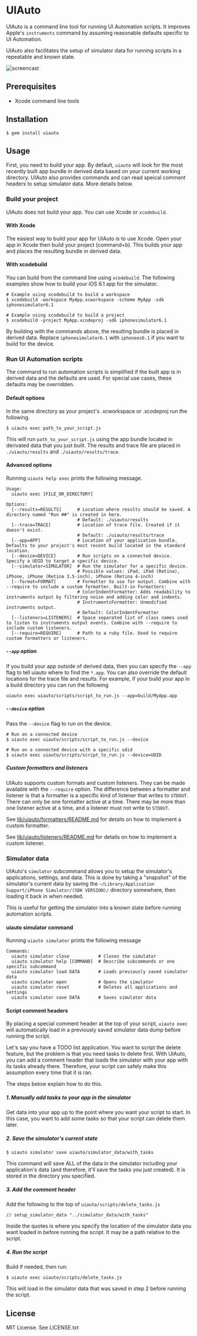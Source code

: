 # UIAuto

UIAuto is a command line tool for running UI Automation scripts. It improves Apple's `instruments` command by assuming reasonable defaults specific to UI Automation.

UIAuto also facilitates the setup of simulator data for running scripts in a repeatable and known state.

![screencast](http://enriquez.me/uiauto/uiauto.gif)

## Prerequisites

* Xcode command line tools

## Installation

    $ gem install uiauto

## Usage

First, you need to build your app. By default, `uiauto` will look for the most recently built app bundle in derived data based on your current working directory. UIAuto also provides commands and can read speical comment headers to setup simulator data. More details below.

### Build your project

UIAuto does not build your app. You can use Xcode or `xcodebuild`.

#### With Xcode

The easiest way to build your app for UIAuto is to use Xcode. Open your app in Xcode then build your project (command+b). This builds your app and places the resulting bundle in derived data.

#### With xcodebuild

You can build from the command line using `xcodebuild`. The following examples show how to build your iOS 6.1 app for the simulator.

    # Example using xcodebuild to build a workspace
    $ xcodebuild -workspace MyApp.xcworkspace -scheme MyApp -sdk iphonesimulator6.1

    # Example using xcodebuild to build a project
    $ xcodebuild -project MyApp.xcodeproj -sdk iphonesimulator6.1

By building with the commands above, the resulting bundle is placed in derived data. Replace `iphonesimulator6.1` with `iphoneos6.1` if you want to build for the device.

### Run UI Automation scripts

The command to run automation scripts is simplified if the built app is in derived data and the defaults are used. For special use cases, these defaults may be overridden.

#### Default options

In the same directory as your project's .xcworkspace or .xcodeproj run the following.

    $ uiauto exec path_to_your_script.js

This will run `path_to_your_script.js` using the app bundle located in derivated data that you just built. The results and trace file are placed in `./uiauto/results` and `./uiauto/results/trace`.

#### Advanced options

Running `uiauto help exec` prints the following message.

    Usage:
      uiauto exec [FILE_OR_DIRECTORY]

    Options:
      [--results=RESULTS]      # Location where results should be saved. A directory named "Run ##" is created in here.
                               # Default: ./uiauto/results
      [--trace=TRACE]          # Location of trace file. Created if it doesn't exist.
                               # Default: ./uiauto/results/trace
      [--app=APP]              # Location of your application bundle. Defaults to your project's most recent build located in the standard location.
      [--device=DEVICE]        # Run scripts on a connected device. Specify a UDID to target a specific device.
      [--simulator=SIMULATOR]  # Run the simulator for a specific device.
                               # Possible values: iPad, iPad (Retina), iPhone, iPhone (Retina 3.5-inch), iPhone (Retina 4-inch)
      [--format=FORMAT]        # Formatter to use for output. Combine with --require to include a custom formatter. Built-in Formatters:
                               # ColorIndentFormatter: Adds readability to instruments output by filtering noise and adding color and indents.
                               # InstrumentsFormatter: Unmodified instruments output.
                               # Default: ColorIndentFormatter
      [--listeners=LISTENERS]  # Space separated list of class names used to listen to instruments output events. Combine with --require to include custom listeners.
      [--require=REQUIRE]      # Path to a ruby file. Used to require custom formatters or listeners.

##### `--app` option

If you build your app outside of derived data, then you can specify the `--app` flag to tell uiauto where to find the `*.app`. You can also override the default locations for the trace file and results. For example, if your build your app in a build directory you can run the following

    uiauto exec uiauto/scripts/script_to_run.js --app=build/MyApp.app

##### `--device` option

Pass the `--device` flag to run on the device.

    # Run on a connected device
    $ uiauto exec uiauto/scripts/script_to_run.js --device

    # Run on a connected device with a specific udid
    $ uiauto exec uiauto/scripts/script_to_run.js --device=UDID

##### Custom formatters and listeners

UIAuto supports custom formats and custom listeners. They can be made available with the `--require` option. The difference between a formatter and listener is that a formatter is a specific kind of listener that writes to `STDOUT`. There can only be one formatter active at a time. There may be more than one listener active at a time, and a listener must not write to `STDOUT`.

See [lib/uiauto/formatters/README.md](https://github.com/enriquez/uiauto/tree/master/lib/uiauto/formatters/) for details on how to implement a custom formatter.

See [lib/uiauto/listeners/README.md](https://github.com/enriquez/uiauto/tree/master/lib/uiauto/listeners/) for details on how to implement a custom listener.

### Simulator data

UIAuto's `simulator` subcommand allows you to setup the simulator's applications, settings, and data. This is done by taking a "snapshot" of the simulator's current data by saving the `~/Library/Application Support/iPhone Simulator/(SDK VERSION)/` directory somewhere, then loading it back in when needed.

This is useful for getting the simulator into a known state before running automation scripts.

#### uiauto simulator command

Running `uiauto simulator` prints the following message

    Commands:
      uiauto simulator close           # Closes the simulator
      uiauto simulator help [COMMAND]  # Describe subcommands or one specific subcommand
      uiauto simulator load DATA       # Loads previously saved simulator data
      uiauto simulator open            # Opens the simulator
      uiauto simulator reset           # Deletes all applications and settings
      uiauto simulator save DATA       # Saves simulator data

#### Script comment headers

By placing a special comment header at the top of your script, `uiauto exec` will automatically load in a previously saved simulator data dump before running the script.

Let's say you have a TODO list application. You want to script the delete feature, but the problem is that you need tasks to delete first. With UIAuto, you can add a comment header that loads the simulator with your app with its tasks already there. Therefore, your script can safely make this assumption every time that it is ran.

The steps below explain how to do this.

##### 1. Manually add tasks to your app in the simulator

Get data into your app up to the point where you want your script to start. In this case, you want to add some tasks so that your script can delete them later.

##### 2. Save the simulator's current state

    $ uiauto simulator save uiauto/simulator_data/with_tasks

This command will save ALL of the data in the simulator including your application's data (and therefore, it'll save the tasks you just created). It is stored in the directory you specified.

##### 3. Add the comment header

Add the following to the top of `uiauto/scripts/delete_tasks.js`

    // setup_simulator_data "../simulator_data/with_tasks"

Inside the quotes is where you specify the location of the simulator data you want loaded in before running the script. It may be a path relative to the script.

##### 4. Run the script

Build if needed, then run:

    $ uiauto exec uiauto/scripts/delete_tasks.js

This will load in the simulator data that was saved in step 2 before running the script.

## License

MIT License. See LICENSE.txt
